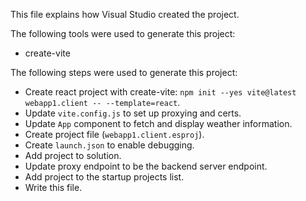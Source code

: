 This file explains how Visual Studio created the project.

The following tools were used to generate this project:
- create-vite

The following steps were used to generate this project:
- Create react project with create-vite: `npm init --yes vite@latest webapp1.client -- --template=react`.
- Update `vite.config.js` to set up proxying and certs.
- Update `App` component to fetch and display weather information.
- Create project file (`webapp1.client.esproj`).
- Create `launch.json` to enable debugging.
- Add project to solution.
- Update proxy endpoint to be the backend server endpoint.
- Add project to the startup projects list.
- Write this file.
